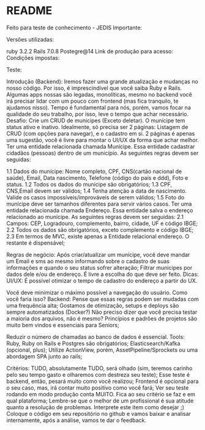 # README

Feito para teste de conhecimento - JEDIS
Importante:

Versões utilizadas:

ruby 3.2.2
Rails 7.0.8
Postegre@14
Link de produção para acesso:
Condições impostas:

Teste:

Introdução (Backend): Iremos fazer uma grande atualização e mudanças no nosso código. Por isso, é imprescindível que você saiba Ruby e Rails. Algumas apps nossas são legadas, monolíticas, mesmo no backend você irá precisar lidar com um pouco com frontend (mas fica tranquilo, te ajudamos nisso). Tempo é fundamental para nós, porém, vamos focar na qualidade do seu trabalho, por isso, leve o tempo que achar necessário. Desafio: Crie um CRUD de municipes (Exceto deletar). O munícipe tem status ativo e inativo. Idealmente, só precisa ser 2 páginas: Listagem de CRUD (com opções para navegar), e o cadastro em si. 2 páginas é apenas uma sugestão, você é livre para montar o UI/UX da forma que achar melhor. Ter uma entidade relacionada chamada Munícipe. Essa entidade cadastrar cidadãos (pessoas) dentro de um município. As seguintes regras devem ser seguidas:

1.1 Dados do munícipe: Nome completo, CPF, CNS(cartão nacional de saúde), Email, Data nascimento, Telefone (código do país e ddd), Foto e status. 1.2 Todos os dados do munícipe são obrigatórios; 1.3 CPF, CNS,Email devem ser válidos; 1.4 Tenha atenção a data de nascimento. Valide os casos impossíveis/improváveis de serem válidos; 1.5 Foto do munícipe deve ser tamanhos diferentes para servir vários casos. Ter uma entidade relacionada chamada Endereço. Essa entidade salva o endereço relacionado ao munícipe. As seguintes regras devem ser seguidas: 2.1 Campos: CEP, Logradouro, complemento, bairro, cidade, UF e código IBGE; 2.2 Todos os dados são obrigatórios, exceto complemento e código IBGE; 2.3 Em termos de MVC, existe apenas a Entidade relacional endereço. O restante é dispensável;

Regras de negócio: Após criar/atualizar um munícipe, você deve mandar um Email e sms ao mesmo informando sobre o cadastro de suas informações e quando o seu status sofrer alteração; Filtrar municipes por dados dele e/ou de endereço. É livre a escolha do que deve ser feito. Dicas: UI/UX: É possível otimizar o tempo de cadastro do endereço a partir do UX.

Você deve minimizar o máximo possível a navegação do usuário. Como você faria isso? Backend: Pense que essas regras podem ser mudadas com uma frequência alta; Gostamos de otimização, setups e deploys são sempre automatizados (Docker?) Não preciso dizer que você precisa testar a maioria dos arquivos, não é mesmo? Princípios e padrões de projetos são muito bem vindos e essenciais para Seniors;

Reduzir o número de chamadas ao banco de dados é essencial. Tools: Ruby, Ruby on Rails e Postgres são obrigatórios; Elasticsearch/Kafka (opcional, plus); Utilize ActionView, porém, AssetPipeline/Sprockets ou uma abordagem SPA junto ao rails;

Critérios: TUDO, absolutamente TUDO, será olhado (sim, teremos carinho pelo seu tempo gasto e olharemos com destreza seu teste); Esse teste é backend, então, pesará muito como você realizou; Frontend é opcional para o seu caso, mas, irá contar muito positivo como você fará; Ver seu teste rodando em modo produção conta MUITO. Fica ao seu critério se faz e em qual plataforma; Lembre-se que o melhor de um profissional é sua atitude quanto a resolução de problemas. Interprete este item como desejar ;) Coloque o código em seu repositório no github e vamos baixar e analisar internamente, após a análise, vamos te dar o feedback.